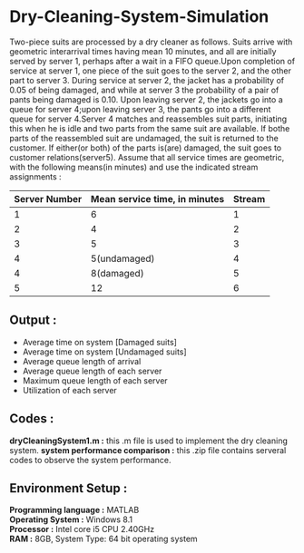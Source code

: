 # Dry-Cleaning-System-Simulation
Two-piece suits are processed by a dry cleaner as follows. Suits arrive with geometric interarrival times having mean 10 minutes, and all are initially served by server 1, perhaps after a wait in a FIFO queue.Upon completion of service at server 1, one piece of the suit goes to the server 2, and the other part to server 3. During service at server 2, the jacket has a probability of 0.05 of being damaged, and while at server 3 the probability of a pair of pants being damaged is 0.10. Upon leaving server 2, the jackets go into a queue for server 4;upon leaving server 3, the pants go into a different queue for server 4.Server 4 matches and reassembles suit parts, initiating this when he is idle and two parts from the same suit are available. If bothe parts of the reassembled suit are undamaged, the suit is returned to the customer. If either(or both) of the parts is(are) damaged, the suit goes to customer relations(server5). Assume that all service times are geometric, with the following means(in minutes) and use the indicated stream assignments :

| Server Number | Mean service time, in minutes | Stream |
| ------------- | ----------------------------- | ------ |
| 1             | 6                             | 1      |
| 2             | 4                             | 2      |
| 3             | 5                             | 3      |
| 4             | 5(undamaged)                  | 4      |
| 4             | 8(damaged)                    | 5      |
| 5             | 12                            | 6      |

## Output :
- Average time on system [Damaged suits]
- Average time on system [Undamaged suits]
- Average queue length of arrival
- Average queue length of each server
- Maximum queue length of each server
- Utilization of each server


## Codes :
**dryCleaningSystem1.m :** this .m file is used to implement the dry cleaning system.
**system performance comparison :** this .zip file contains serveral codes to observe the system performance.

## Environment Setup :
**Programming language :** MATLAB <br/>
**Operating System :** Windows 8.1 <br/>
**Processor :** Intel core i5 CPU 2.40GHz <br/>
**RAM :** 8GB, System Type: 64 bit operating system <br/>

